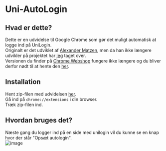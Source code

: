 # Uni-AutoLogin
## Hvad er dette?
Dette er en udvidelse til Google Chrome som gør det muligt automatisk at logge ind på UniLogin.  
Originalt er det udviklet af [Alexander Matzen](https://github.com/amatzen/uni-autologin), men da han ikke længere udvikler på projektet har [jeg](https://github.com/jona799t) taget over.  
Versionen du finder på [Chrome Webshop](https://chrome.google.com/webstore/detail/uni-autologin-for-det-nye/kmebolhomgmklbdfddphejblchdikfmc) fungere ikke længere og du bliver derfor nødt til at hente den [her](https://github.com/jona799t/uni-autologin/releases).  

## Installation
Hent zip-filen med udvidelsen [her](https://github.com/jona799t/uni-autologin/releases).  
Gå ind på `chrome://extensions` i din browser.  
Træk zip-filen ind.  

## Hvordan bruges det?
Næste gang du logger ind på en side med unilogin vil du kunne se en knap hvor der står "Opsæt autologin".  
![image](https://user-images.githubusercontent.com/70392256/227587226-424acb60-a31a-4911-9410-e6285996093b.png)
